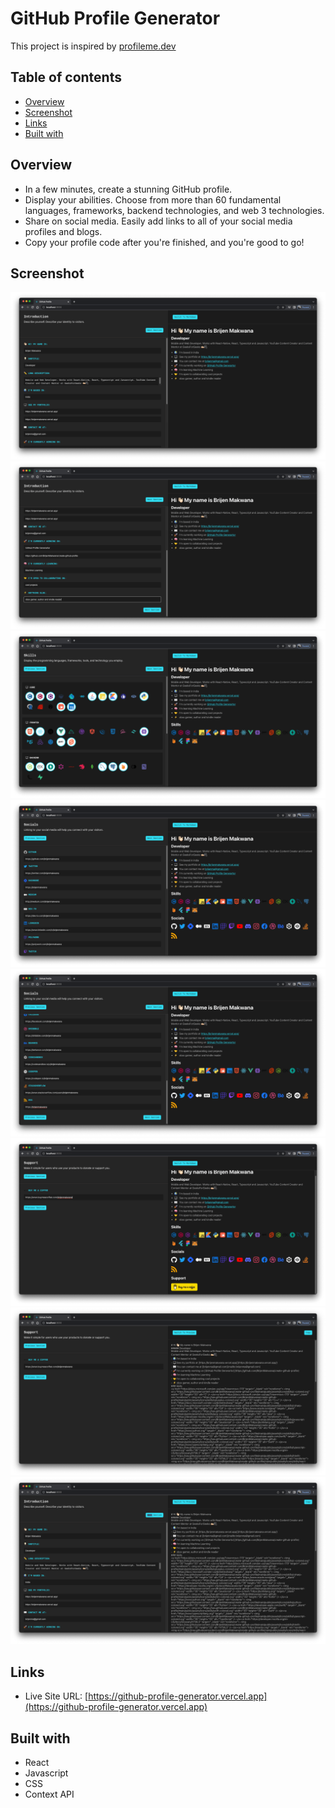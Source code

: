# GitHub Profile Generator

This project is inspired by [profileme.dev](https://www.profileme.dev)

## Table of contents

- [Overview](#overview)
- [Screenshot](#screenshot)
- [Links](#links)
- [Built with](#Built-with)

## Overview

- In a few minutes, create a stunning GitHub profile.
- Display your abilities. Choose from more than 60 fundamental languages, frameworks, backend technologies, and web 3 technologies.
- Share on social media. Easily add links to all of your social media profiles and blogs.
- Copy your profile code after you're finished, and you're good to go!

## Screenshot

![](./public/assets/screenshots/preview_1.png)
![](./public/assets/screenshots/preview_2.png)
![](./public/assets/screenshots/preview_3.png)
![](./public/assets/screenshots/preview_4.png)
![](./public/assets/screenshots/preview_5.png)
![](./public/assets/screenshots/preview_6.png)
![](./public/assets/screenshots/preview_7.png)
![](./public/assets/screenshots/preview_8.png)

## Links

- Live Site URL: [https://github-profile-generator.vercel.app](https://github-profile-generator.vercel.app)

## Built with

- React
- Javascript
- CSS
- Context API
